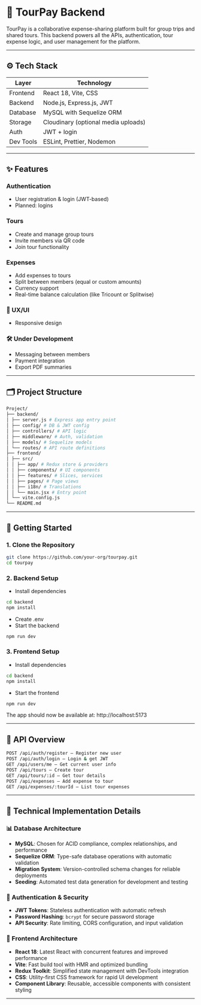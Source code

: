 # 🧾 TourPay Backend

TourPay is a collaborative expense-sharing platform built for group trips and shared tours. This backend powers all the APIs, authentication, tour expense logic, and user management for the platform.

---

## ⚙️ Tech Stack

| Layer     | Technology                             |
|-----------|----------------------------------------|
| Frontend  | React 18, Vite, CSS                    |
| Backend   | Node.js, Express.js, JWT               |
| Database  | MySQL with Sequelize ORM               |
| Storage   | Cloudinary (optional media uploads)    |
| Auth      | JWT + login                            |
| Dev Tools | ESLint, Prettier, Nodemon              |

---

## ✨ Features

### Authentication
- User registration & login (JWT-based)
- Planned: logins

### Tours
- Create and manage group tours
- Invite members via QR code
- Join tour functionality

### Expenses
- Add expenses to tours
- Split between members (equal or custom amounts)
- Currency support
- Real-time balance calculation (like Tricount or Splitwise)

### 🌙 UX/UI
- Responsive design

### 🛠️ Under Development
- Messaging between members
- Payment integration 
- Export PDF summaries

---

## 🗂 Project Structure
```bash
Project/
├── backend/
│ ├── server.js # Express app entry point
│ ├── config/ # DB & JWT config
│ ├── controllers/ # API logic
│ ├── middleware/ # Auth, validation
│ ├── models/ # Sequelize models
│ └── routes/ # API route definitions
├── frontend/
│ ├── src/
│ │ ├── app/ # Redux store & providers
│ │ ├── components/ # UI components
│ │ ├── features/ # Slices, services
│ │ ├── pages/ # Page views
│ │ ├── i18n/ # Translations
│ │ └── main.jsx # Entry point
│ └── vite.config.js
└── README.md
```

---

## 🚀 Getting Started

### 1. Clone the Repository
```bash
git clone https://github.com/your-org/tourpay.git
cd tourpay
```

### 2. Backend Setup
- Install dependencies
```bash
cd backend
npm install
```
- Create .env
- Start the backend
```bash
npm run dev
```

### 3. Frontend Setup
- Install dependencies
```bash
cd backend
npm install
```
- Start the frontend
```bash
npm run dev
```
The app should now be available at: http://localhost:5173

---

## 📖 API Overview
```bash
POST /api/auth/register – Register new user
POST /api/auth/login – Login & get JWT
GET /api/users/me – Get current user info
POST /api/tours – Create tour
GET /api/tours/:id – Get tour details
POST /api/expenses – Add expense to tour
GET /api/expenses/:tourId – List tour expenses
```

---

## 🔧 Technical Implementation Details

### 📊 Database Architecture
- **MySQL**: Chosen for ACID compliance, complex relationships, and performance
- **Sequelize ORM**: Type-safe database operations with automatic validation
- **Migration System**: Version-controlled schema changes for reliable deployments
- **Seeding**: Automated test data generation for development and testing

### 🔐 Authentication & Security
- **JWT Tokens**: Stateless authentication with automatic refresh
- **Password Hashing**: `bcrypt` for secure password storage
- **API Security**: Rate limiting, CORS configuration, and input validation

### 🎨 Frontend Architecture
- **React 18**: Latest React with concurrent features and improved performance
- **Vite**: Fast build tool with HMR and optimized bundling
- **Redux Toolkit**: Simplified state management with DevTools integration
- **CSS**: Utility-first CSS framework for rapid UI development
- **Component Library**: Reusable, accessible components with consistent styling

---
